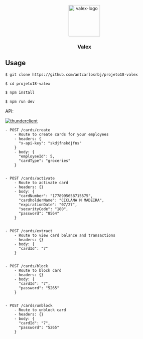 <p align="center">
  <a href="https://github.com/antcarlosrbj/projeto18-valex">
    <img src="https://notion-emojis.s3-us-west-2.amazonaws.com/prod/svg-twitter/1f355.svg" alt="valex-logo" width="100" height="100">
  </a>

  <h3 align="center">
    Valex
  </h3>
</p>

## Usage

```bash
$ git clone https://github.com/antcarlosrbj/projeto18-valex

$ cd projeto18-valex

$ npm install

$ npm run dev
```

API:

[![thunderclient](https://img.shields.io/badge/thunder_client-000?style=for-the-badge)](https://github.com/antcarlosrbj/projeto18-valex/blob/main/tests-by-thunder-client.json)

```
- POST /cards/create
    - Route to create cards for your employees
    - headers: {
      "x-api-key": "skdjfnskdjfns"
    }
    - body: {
      "employeeId": 5,
      "cardType": "groceries"
    }


- POST /cards/activate
    - Route to activate card
    - headers: {}
    - body: {
      "cardNumber": "1778995658715575",
      "cardholderName": "CICLANA M MADEIRA",
      "expirationDate": "07/27",
      "securityCode": "180",
      "password": "8564"
    }


- POST /cards/extract
    - Route to view card balance and transactions
    - headers: {}
    - body: {
      "cardId": "7"
    }


- POST /cards/block
    - Route to block card
    - headers: {}
    - body: {
      "cardId": "7",
      "password": "5265"
    }


- POST /cards/unblock
    - Route to unblock card
    - headers: {}
    - body: {
      "cardId": "7",
      "password": "5265"
    }
```
